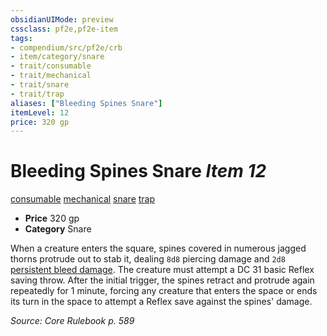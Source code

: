 ```yaml
---
obsidianUIMode: preview
cssclass: pf2e,pf2e-item
tags:
- compendium/src/pf2e/crb
- item/category/snare
- trait/consumable
- trait/mechanical
- trait/snare
- trait/trap
aliases: ["Bleeding Spines Snare"]
itemLevel: 12
price: 320 gp
---
```

# Bleeding Spines Snare *Item 12*  
[consumable](../../../rules/traits/consumable.md)  [mechanical](../../../rules/traits/mechanical.md)  [snare](../../../rules/traits/snare.md)  [trap](../../../rules/traits/trap.md)  

- **Price** 320 gp
- **Category** Snare

When a creature enters the square, spines covered in numerous jagged thorns protrude out to stab it, dealing `8d8` piercing damage and `2d8` [persistent bleed damage](../../../rules/conditions.md#Persistent%20Damage). The creature must attempt a DC 31 basic Reflex saving throw. After the initial trigger, the spines retract and protrude again repeatedly for 1 minute, forcing any creature that enters the space or ends its turn in the space to attempt a Reflex save against the spines' damage.

*Source: Core Rulebook p. 589*